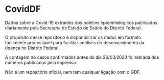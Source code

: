 # CovidDF

Dados sobre a Covid-19 extraídos dos boletins epidemiológicos publicados diariamente pela Secretaria de Estado de Saúde do Distrito Federal.

O propósito desse repositório é disponibilizar os dados em formato facilmente processável para facilitar análises do desenvolvimento da doença no Distrito Federal.

A contagem de casos confirmados antes do dia 26/03/2020 foi retirada dos números publicados pela imprensa.

Não é um repositório oficial, nem tem qualquer ligação com o GDF.
